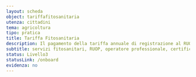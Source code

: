 ```yaml
---
layout: scheda
object: tariffafitosanitaria
utenza: cittadini
tema: agricoltura
tipo: pratica
title: Tariffa Fitosanitaria
description: Il pagamento della tariffa annuale di registrazione al RUOP va effettuato dall’operatore professionale entro e non oltre il 31 gennaio di ogni anno
subtitle: servizi fitosanitari, RUOP, operatore professionale, certificato fitosanitario
status: Livello3
statusLink: /onboard
evidenza: no
---
```

